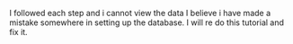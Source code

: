 I followed each step and i cannot view the data I believe i have made a mistake somewhere in setting up the database. I will re do this tutorial and fix it.